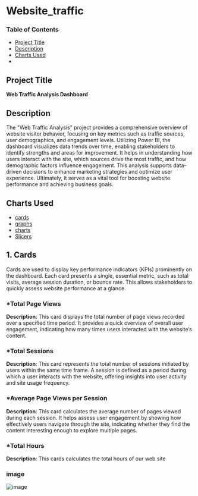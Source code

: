 # Website_traffic
### Table of Contents
- [Project Title](#project-title)
- [Description](#description)
- [Charts Used](#charts-used)
- 
## Project Title
**Web Traffic Analysis Dashboard**

## Description
The "Web Traffic Analysis" project provides a comprehensive overview of website visitor behavior, focusing on key metrics such as traffic sources, user demographics, and engagement levels.
Utilizing Power BI, the dashboard visualizes data trends over time, enabling stakeholders to identify strengths and areas for improvement. 
It helps in understanding how users interact with the site, which sources drive the most traffic, and how demographic factors influence engagement. 
This analysis supports data-driven decisions to enhance marketing strategies and optimize user experience.
Ultimately, it serves as a vital tool for boosting website performance and achieving business goals.

## Charts Used
- [cards](#cards)
- [graphs](#graphs)
- [charts](#charts)
- [Slicers](#slicers)

## 1. Cards
Cards are used to display key performance indicators (KPIs) prominently on the dashboard. Each card presents a single, 
essential metric, such as total visits, average session duration, or bounce rate. 
This allows stakeholders to quickly assess website performance at a glance.

### *Total Page Views
**Description**: This card displays the total number of page views recorded over a specified time period. It provides a quick overview of overall user engagement, indicating how many times users interacted with the website’s content.

### *Total Sessions
**Description**: This card represents the total number of sessions initiated by users within the same time frame. A session is defined as a period during which a user interacts with the website, offering insights into user activity and site usage frequency.

### *Average Page Views per Session
**Description**: This card calculates the average number of pages viewed during each session. It helps assess user engagement by showing how effectively users navigate through the site, indicating whether they find the content interesting enough to explore multiple pages.

### *Total Hours 
**Description**: This cards calculates the total hours of our web site 
### image
![image](https://github.com/user-attachments/assets/4e3e5b78-7887-4244-b933-684ca5e76e38)



